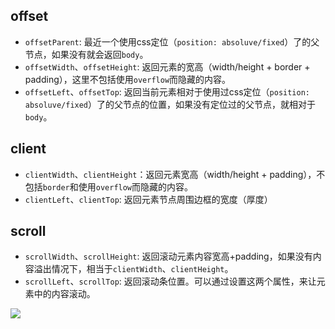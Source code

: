 ## offset
- `offsetParent`: 最近一个使用css定位（`position: absoluve/fixed`）了的父节点，如果没有就会返回`body`。
- `offsetWidth`、`offsetHeight`: 返回元素的宽高（width/height + border + padding），这里不包括使用`overflow`而隐藏的内容。
- `offsetLeft`、`offsetTop`: 返回当前元素相对于使用过css定位（`position: absoluve/fixed`）了的父节点的位置，如果没有定位过的父节点，就相对于`body`。

## client
- `clientWidth`、`clientHeight`：返回元素宽高（width/height + padding），不包括`border`和使用`overflow`而隐藏的内容。
- `clientLeft`、`clientTop`: 返回元素节点周围边框的宽度（厚度）

## scroll
- `scrollWidth`、`scrollHeight`: 返回滚动元素内容宽高+padding，如果没有内容溢出情况下，相当于`clientWidth`、`clientHeight`。
- `scrollLeft`、`scrollTop`: 返回滚动条位置。可以通过设置这两个属性，来让元素中的内容滚动。

![](https://upload-images.jianshu.io/upload_images/11296076-f6c7c09de21c104f.png?imageMogr2/auto-orient/strip|imageView2/2/w/1125/format/webp)